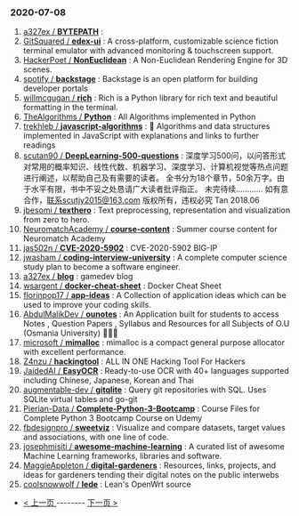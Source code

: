 ### 2020-07-08 
1. [
        a327ex /
**BYTEPATH**](https://github.com/a327ex/BYTEPATH) : 
1. [
        GitSquared /
**edex-ui**](https://github.com/GitSquared/edex-ui) : A cross-platform, customizable science fiction terminal emulator with advanced monitoring & touchscreen support.
1. [
        HackerPoet /
**NonEuclidean**](https://github.com/HackerPoet/NonEuclidean) : A Non-Euclidean Rendering Engine for 3D scenes.
1. [
        spotify /
**backstage**](https://github.com/spotify/backstage) : Backstage is an open platform for building developer portals
1. [
        willmcgugan /
**rich**](https://github.com/willmcgugan/rich) : Rich is a Python library for rich text and beautiful formatting in the terminal.
1. [
        TheAlgorithms /
**Python**](https://github.com/TheAlgorithms/Python) : All Algorithms implemented in Python
1. [
        trekhleb /
**javascript-algorithms**](https://github.com/trekhleb/javascript-algorithms) : 📝 Algorithms and data structures implemented in JavaScript with explanations and links to further readings
1. [
        scutan90 /
**DeepLearning-500-questions**](https://github.com/scutan90/DeepLearning-500-questions) : 深度学习500问，以问答形式对常用的概率知识、线性代数、机器学习、深度学习、计算机视觉等热点问题进行阐述，以帮助自己及有需要的读者。 全书分为18个章节，50余万字。由于水平有限，书中不妥之处恳请广大读者批评指正。 未完待续............ 如有意合作，联系scutjy2015@163.com 版权所有，违权必究 Tan 2018.06
1. [
        jbesomi /
**texthero**](https://github.com/jbesomi/texthero) : Text preprocessing, representation and visualization from zero to hero.
1. [
        NeuromatchAcademy /
**course-content**](https://github.com/NeuromatchAcademy/course-content) : Summer course content for Neuromatch Academy
1. [
        jas502n /
**CVE-2020-5902**](https://github.com/jas502n/CVE-2020-5902) : CVE-2020-5902 BIG-IP
1. [
        jwasham /
**coding-interview-university**](https://github.com/jwasham/coding-interview-university) : A complete computer science study plan to become a software engineer.
1. [
        a327ex /
**blog**](https://github.com/a327ex/blog) : gamedev blog
1. [
        wsargent /
**docker-cheat-sheet**](https://github.com/wsargent/docker-cheat-sheet) : Docker Cheat Sheet
1. [
        florinpop17 /
**app-ideas**](https://github.com/florinpop17/app-ideas) : A Collection of application ideas which can be used to improve your coding skills.
1. [
        AbdulMalikDev /
**ounotes**](https://github.com/AbdulMalikDev/ounotes) : An Application built for students to access Notes , Question Papers , Syllabus and Resources for all Subjects of O.U (Osmania University) 📘👨‍🎓
1. [
        microsoft /
**mimalloc**](https://github.com/microsoft/mimalloc) : mimalloc is a compact general purpose allocator with excellent performance.
1. [
        Z4nzu /
**hackingtool**](https://github.com/Z4nzu/hackingtool) : ALL IN ONE Hacking Tool For Hackers
1. [
        JaidedAI /
**EasyOCR**](https://github.com/JaidedAI/EasyOCR) : Ready-to-use OCR with 40+ languages supported including Chinese, Japanese, Korean and Thai
1. [
        augmentable-dev /
**gitqlite**](https://github.com/augmentable-dev/gitqlite) : Query git repositories with SQL. Uses SQLite virtual tables and go-git
1. [
        Pierian-Data /
**Complete-Python-3-Bootcamp**](https://github.com/Pierian-Data/Complete-Python-3-Bootcamp) : Course Files for Complete Python 3 Bootcamp Course on Udemy
1. [
        fbdesignpro /
**sweetviz**](https://github.com/fbdesignpro/sweetviz) : Visualize and compare datasets, target values and associations, with one line of code.
1. [
        josephmisiti /
**awesome-machine-learning**](https://github.com/josephmisiti/awesome-machine-learning) : A curated list of awesome Machine Learning frameworks, libraries and software.
1. [
        MaggieAppleton /
**digital-gardeners**](https://github.com/MaggieAppleton/digital-gardeners) : Resources, links, projects, and ideas for gardeners tending their digital notes on the public interwebs
1. [
        coolsnowwolf /
**lede**](https://github.com/coolsnowwolf/lede) : Lean's OpenWrt source 

- [ < 上一页 ](https://github.com/able8/github-trending-daily-record/blob/master/2020-07-07.md) -------- [ 下一页 > ](https://github.com/able8/github-trending-daily-record/blob/master/2020-07-09.md)